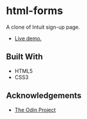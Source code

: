 # html-forms
A clone of Intuit sign-up page.
- [Live demo.](https://nikhilgithubofficial.github.io/html-forms/)

## Built With
- HTML5
- CSS3

## Acknowledgements
- [The Odin Project](https://www.theodinproject.com/courses/)
